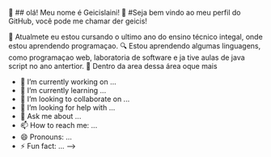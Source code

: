 🌻 ## olá! Meu nome é Geicislaini!
🍄 #Seja bem vindo ao meu perfil do GitHub, você pode me chamar der geicis!

 📓 Atualmete eu estou cursando o ultimo ano do ensino técnico integal, onde estou aprendendo programaçao.
 🔍 Estou aprendendo algumas linguagens, como programaçao web, laboratoria de software e ja tive aulas de java script no ano antertior.
 🌱 Dentro da area dessa área oque mais 
 



- 🔭 I’m currently working on ...
- 🌱 I’m currently learning ...
- 👯 I’m looking to collaborate on ...
- 🤔 I’m looking for help with ...
- 💬 Ask me about ...
- 📫 How to reach me: ...
- 😄 Pronouns: ...
- ⚡ Fun fact: ...
-->
